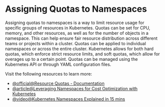 # Assigning Quotas to Namespaces

Assigning quotas to namespaces is a way to limit resource usage for specific groups of resources in Kubernetes. Quotas can be set for CPU, memory, and other resources, as well as for the number of objects in a namespace. This can help ensure fair resource distribution across different teams or projects within a cluster. Quotas can be applied to individual namespaces or across the entire cluster. Kubernetes allows for both hard quotas, which enforce strict resource limits, and soft quotas, which allow for overages up to a certain point. Quotas can be managed using the Kubernetes API or through YAML configuration files.

Visit the following resources to learn more:

- [@official@Resource Quotas - Documentation](https://kubernetes.io/docs/concepts/policy/resource-quotas/)
- [@article@Leveraging Namespaces for Cost Optimization with Kubernetes](https://thenewstack.io/leveraging-namespaces-for-cost-optimization-with-kubernetes/)
- [@video@Kubernetes Namespaces Explained in 15 mins](https://www.youtube.com/watch?v=K3jNo4z5Jx8)